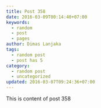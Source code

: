 ```yaml
---
title: Post 358
date: 2016-03-09T00:14:40+07:00
keywords:
  - random
  - post
  - pages
author: Dimas Lanjaka
tags:
  - random post
  - post has 5
category:
  - random post
  - uncategorized
updated: 2016-03-07T09:24:36+07:00
---
```

This is content of post 358